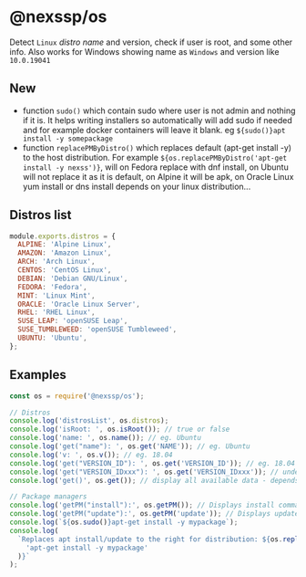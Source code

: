 # @nexssp/os

Detect `Linux` _distro name_ and version, check if user is root, and some other info. Also works for Windows showing name as `Windows` and version like `10.0.19041`

## New

- function `sudo()` which contain sudo where user is not admin and nothing if it is. It helps writing installers so automatically will add sudo if needed and for example docker containers will leave it blank. eg `${sudo()}apt install -y somepackage`
- function `replacePMByDistro()` which replaces default (apt-get install -y) to the host distribution. For example `${os.replacePMByDistro('apt-get install -y nexss')}`, will on Fedora replace with dnf install, on Ubuntu will not replace it as it is default, on Alpine it will be apk, on Oracle Linux yum install or dns install depends on your linux distribution...

## Distros list

```js
module.exports.distros = {
  ALPINE: 'Alpine Linux',
  AMAZON: 'Amazon Linux',
  ARCH: 'Arch Linux',
  CENTOS: 'CentOS Linux',
  DEBIAN: 'Debian GNU/Linux',
  FEDORA: 'Fedora',
  MINT: 'Linux Mint',
  ORACLE: 'Oracle Linux Server',
  RHEL: 'RHEL Linux',
  SUSE_LEAP: 'openSUSE Leap',
  SUSE_TUMBLEWEED: 'openSUSE Tumbleweed',
  UBUNTU: 'Ubuntu',
};
```

## Examples

```js
const os = require('@nexssp/os');

// Distros
console.log('distrosList', os.distros);
console.log('isRoot: ', os.isRoot()); // true or false
console.log('name: ', os.name()); // eg. Ubuntu
console.log('get("name"): ', os.get('NAME')); // eg. Ubuntu
console.log('v: ', os.v()); // eg. 18.04
console.log('get("VERSION_ID"): ', os.get('VERSION_ID')); // eg. 18.04
console.log('get("VERSION_IDxxx"): ', os.get('VERSION_IDxxx')); // undefined
console.log('get()', os.get()); // display all available data - depends on Linux distro

// Package managers
console.log('getPM("install"):', os.getPM()); // Displays install command
console.log('getPM("update"):', os.getPM('update')); // Displays update command
console.log(`${os.sudo()}apt-get install -y mypackage`);
console.log(
  `Replaces apt install/update to the right for distribution: ${os.replacePMByDistro(
    'apt-get install -y mypackage'
  )}`
);
```
